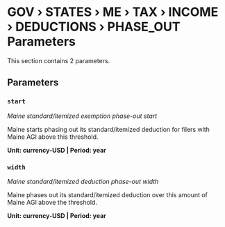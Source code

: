 # GOV › STATES › ME › TAX › INCOME › DEDUCTIONS › PHASE_OUT Parameters

This section contains 2 parameters.

## Parameters

### `start`
*Maine standard/itemized exemption phase-out start*

Maine starts phasing out its standard/itemized deduction for filers with Maine AGI above this threshold.

**Unit: currency-USD | Period: year**


### `width`
*Maine standard/itemized deduction phase-out width*

Maine phases out its standard/itemized deduction over this amount of Maine AGI above the threshold.

**Unit: currency-USD | Period: year**

